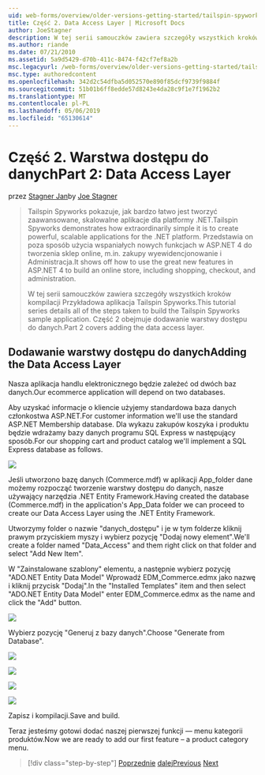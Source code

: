 ```yaml
---
uid: web-forms/overview/older-versions-getting-started/tailspin-spyworks/tailspin-spyworks-part-2
title: Część 2. Data Access Layer | Microsoft Docs
author: JoeStagner
description: W tej serii samouczków zawiera szczegóły wszystkich kroków kompilacji Przykładowa aplikacja Tailspin Spyworks. Część 2 obejmuje dodawanie warstwy dostępu do danych.
ms.author: riande
ms.date: 07/21/2010
ms.assetid: 5a9d5429-d70b-411c-8474-f42cf7ef8a2b
msc.legacyurl: /web-forms/overview/older-versions-getting-started/tailspin-spyworks/tailspin-spyworks-part-2
msc.type: authoredcontent
ms.openlocfilehash: 342d2c54dfba5d052570e890f85dcf9739f9884f
ms.sourcegitcommit: 51b01b6ff8edde57d8243e4da28c9f1e7f1962b2
ms.translationtype: MT
ms.contentlocale: pl-PL
ms.lasthandoff: 05/06/2019
ms.locfileid: "65130614"
---
```

# <a name="part-2-data-access-layer"></a><span data-ttu-id="b2b0e-104">Część 2. Warstwa dostępu do danych</span><span class="sxs-lookup"><span data-stu-id="b2b0e-104">Part 2: Data Access Layer</span></span>

<span data-ttu-id="b2b0e-105">przez [Stagner Jan](https://github.com/JoeStagner)</span><span class="sxs-lookup"><span data-stu-id="b2b0e-105">by [Joe Stagner](https://github.com/JoeStagner)</span></span>

> <span data-ttu-id="b2b0e-106">Tailspin Spyworks pokazuje, jak bardzo łatwo jest tworzyć zaawansowane, skalowalne aplikacje dla platformy .NET.</span><span class="sxs-lookup"><span data-stu-id="b2b0e-106">Tailspin Spyworks demonstrates how extraordinarily simple it is to create powerful, scalable applications for the .NET platform.</span></span> <span data-ttu-id="b2b0e-107">Przedstawia on poza sposób użycia wspaniałych nowych funkcjach w ASP.NET 4 do tworzenia sklep online, m.in. zakupy wyewidencjonowanie i Administracja.</span><span class="sxs-lookup"><span data-stu-id="b2b0e-107">It shows off how to use the great new features in ASP.NET 4 to build an online store, including shopping, checkout, and administration.</span></span>
> 
> <span data-ttu-id="b2b0e-108">W tej serii samouczków zawiera szczegóły wszystkich kroków kompilacji Przykładowa aplikacja Tailspin Spyworks.</span><span class="sxs-lookup"><span data-stu-id="b2b0e-108">This tutorial series details all of the steps taken to build the Tailspin Spyworks sample application.</span></span> <span data-ttu-id="b2b0e-109">Część 2 obejmuje dodawanie warstwy dostępu do danych.</span><span class="sxs-lookup"><span data-stu-id="b2b0e-109">Part 2 covers adding the data access layer.</span></span>

## <a id="_Toc260221668"></a>  <span data-ttu-id="b2b0e-110">Dodawanie warstwy dostępu do danych</span><span class="sxs-lookup"><span data-stu-id="b2b0e-110">Adding the Data Access Layer</span></span>

<span data-ttu-id="b2b0e-111">Nasza aplikacja handlu elektronicznego będzie zależeć od dwóch baz danych.</span><span class="sxs-lookup"><span data-stu-id="b2b0e-111">Our ecommerce application will depend on two databases.</span></span>

<span data-ttu-id="b2b0e-112">Aby uzyskać informacje o kliencie użyjemy standardowa baza danych członkostwa ASP.NET.</span><span class="sxs-lookup"><span data-stu-id="b2b0e-112">For customer information we'll use the standard ASP.NET Membership database.</span></span> <span data-ttu-id="b2b0e-113">Dla wykazu zakupów koszyka i produktu będzie wdrażamy bazy danych programu SQL Express w następujący sposób.</span><span class="sxs-lookup"><span data-stu-id="b2b0e-113">For our shopping cart and product catalog we'll implement a SQL Express database as follows.</span></span>

![](tailspin-spyworks-part-2/_static/image1.jpg)

<span data-ttu-id="b2b0e-114">Jeśli utworzono bazę danych (Commerce.mdf) w aplikacji App\_folder dane możemy rozpocząć tworzenie warstwy dostępu do danych, nasze używający narzędzia .NET Entity Framework.</span><span class="sxs-lookup"><span data-stu-id="b2b0e-114">Having created the database (Commerce.mdf) in the application's App\_Data folder we can proceed to create our Data Access Layer using the .NET Entity Framework.</span></span>

<span data-ttu-id="b2b0e-115">Utworzymy folder o nazwie "danych\_dostępu" i je w tym folderze kliknij prawym przyciskiem myszy i wybierz pozycję "Dodaj nowy element".</span><span class="sxs-lookup"><span data-stu-id="b2b0e-115">We'll create a folder named "Data\_Access" and them right click on that folder and select "Add New Item".</span></span>

<span data-ttu-id="b2b0e-116">W "Zainstalowane szablony" elementu, a następnie wybierz pozycję "ADO.NET Entity Data Model" Wprowadź EDM\_Commerce.edmx jako nazwę i kliknij przycisk "Dodaj".</span><span class="sxs-lookup"><span data-stu-id="b2b0e-116">In the "Installed Templates" item and then select "ADO.NET Entity Data Model" enter EDM\_Commerce.edmx as the name and click the "Add" button.</span></span>

![](tailspin-spyworks-part-2/_static/image2.jpg)

<span data-ttu-id="b2b0e-117">Wybierz pozycję "Generuj z bazy danych".</span><span class="sxs-lookup"><span data-stu-id="b2b0e-117">Choose "Generate from Database".</span></span>

![](tailspin-spyworks-part-2/_static/image1.png)

![](tailspin-spyworks-part-2/_static/image2.png)

![](tailspin-spyworks-part-2/_static/image3.png)

![](tailspin-spyworks-part-2/_static/image3.jpg)

<span data-ttu-id="b2b0e-118">Zapisz i kompilacji.</span><span class="sxs-lookup"><span data-stu-id="b2b0e-118">Save and build.</span></span>

<span data-ttu-id="b2b0e-119">Teraz jesteśmy gotowi dodać naszej pierwszej funkcji — menu kategorii produktów.</span><span class="sxs-lookup"><span data-stu-id="b2b0e-119">Now we are ready to add our first feature – a product category menu.</span></span>

> [!div class="step-by-step"]
> <span data-ttu-id="b2b0e-120">[Poprzednie](tailspin-spyworks-part-1.md)
> [dalej](tailspin-spyworks-part-3.md)</span><span class="sxs-lookup"><span data-stu-id="b2b0e-120">[Previous](tailspin-spyworks-part-1.md)
[Next](tailspin-spyworks-part-3.md)</span></span>
